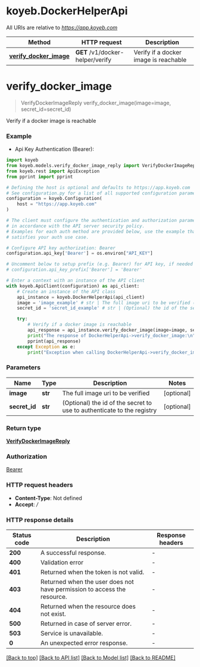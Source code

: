 # koyeb.DockerHelperApi

All URIs are relative to *https://app.koyeb.com*

Method | HTTP request | Description
------------- | ------------- | -------------
[**verify_docker_image**](DockerHelperApi.md#verify_docker_image) | **GET** /v1/docker-helper/verify | Verify if a docker image is reachable


# **verify_docker_image**
> VerifyDockerImageReply verify_docker_image(image=image, secret_id=secret_id)

Verify if a docker image is reachable

### Example

* Api Key Authentication (Bearer):

```python
import koyeb
from koyeb.models.verify_docker_image_reply import VerifyDockerImageReply
from koyeb.rest import ApiException
from pprint import pprint

# Defining the host is optional and defaults to https://app.koyeb.com
# See configuration.py for a list of all supported configuration parameters.
configuration = koyeb.Configuration(
    host = "https://app.koyeb.com"
)

# The client must configure the authentication and authorization parameters
# in accordance with the API server security policy.
# Examples for each auth method are provided below, use the example that
# satisfies your auth use case.

# Configure API key authorization: Bearer
configuration.api_key['Bearer'] = os.environ["API_KEY"]

# Uncomment below to setup prefix (e.g. Bearer) for API key, if needed
# configuration.api_key_prefix['Bearer'] = 'Bearer'

# Enter a context with an instance of the API client
with koyeb.ApiClient(configuration) as api_client:
    # Create an instance of the API class
    api_instance = koyeb.DockerHelperApi(api_client)
    image = 'image_example' # str | The full image uri to be verified (optional)
    secret_id = 'secret_id_example' # str | (Optional) the id of the secret to use to authenticate to the registry (optional)

    try:
        # Verify if a docker image is reachable
        api_response = api_instance.verify_docker_image(image=image, secret_id=secret_id)
        print("The response of DockerHelperApi->verify_docker_image:\n")
        pprint(api_response)
    except Exception as e:
        print("Exception when calling DockerHelperApi->verify_docker_image: %s\n" % e)
```



### Parameters


Name | Type | Description  | Notes
------------- | ------------- | ------------- | -------------
 **image** | **str**| The full image uri to be verified | [optional] 
 **secret_id** | **str**| (Optional) the id of the secret to use to authenticate to the registry | [optional] 

### Return type

[**VerifyDockerImageReply**](VerifyDockerImageReply.md)

### Authorization

[Bearer](../README.md#Bearer)

### HTTP request headers

 - **Content-Type**: Not defined
 - **Accept**: */*

### HTTP response details

| Status code | Description | Response headers |
|-------------|-------------|------------------|
**200** | A successful response. |  -  |
**400** | Validation error |  -  |
**401** | Returned when the token is not valid. |  -  |
**403** | Returned when the user does not have permission to access the resource. |  -  |
**404** | Returned when the resource does not exist. |  -  |
**500** | Returned in case of server error. |  -  |
**503** | Service is unavailable. |  -  |
**0** | An unexpected error response. |  -  |

[[Back to top]](#) [[Back to API list]](../README.md#documentation-for-api-endpoints) [[Back to Model list]](../README.md#documentation-for-models) [[Back to README]](../README.md)

